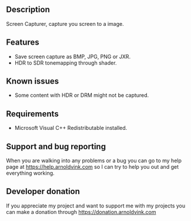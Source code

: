 ## Description
Screen Capturer, capture you screen to a image.

## Features
- Save screen capture as BMP, JPG, PNG or JXR.
- HDR to SDR tonemapping through shader.

## Known issues
- Some content with HDR or DRM might not be captured.

## Requirements
- Microsoft Visual C++ Redistributable installed.

## Support and bug reporting
When you are walking into any problems or a bug you can go to my help page at https://help.arnoldvink.com so I can try to help you out and get everything working.

## Developer donation
If you appreciate my project and want to support me with my projects you can make a donation through https://donation.arnoldvink.com